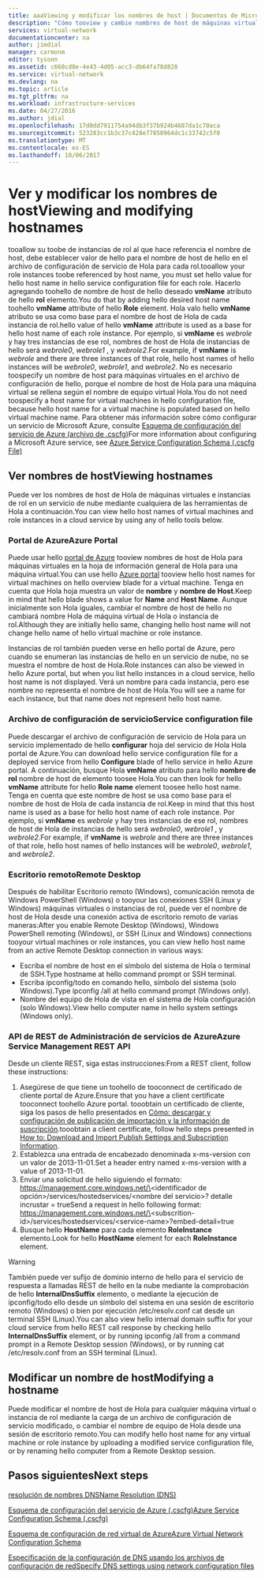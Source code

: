 ```yaml
---
title: aaaViewing y modificar los nombres de host | Documentos de Microsoft
description: "Cómo tooview y cambie nombres de host de máquinas virtuales de Azure, web y roles de trabajo para la resolución de nombres"
services: virtual-network
documentationcenter: na
author: jimdial
manager: carmonm
editor: tysonn
ms.assetid: c668cd8e-4e43-4d05-acc3-db64fa78d828
ms.service: virtual-network
ms.devlang: na
ms.topic: article
ms.tgt_pltfrm: na
ms.workload: infrastructure-services
ms.date: 04/27/2016
ms.author: jdial
ms.openlocfilehash: 17d0dd7911754a94db3f37b924b4687da1c70aca
ms.sourcegitcommit: 523283cc1b3c37c428e77850964dc1c33742c5f0
ms.translationtype: MT
ms.contentlocale: es-ES
ms.lasthandoff: 10/06/2017
---
```

# <a name="viewing-and-modifying-hostnames"></a><span data-ttu-id="343a6-103">Ver y modificar los nombres de host</span><span class="sxs-lookup"><span data-stu-id="343a6-103">Viewing and modifying hostnames</span></span>
<span data-ttu-id="343a6-104">tooallow su toobe de instancias de rol al que hace referencia el nombre de host, debe establecer valor de hello para el nombre de host de hello en el archivo de configuración de servicio de Hola para cada rol.</span><span class="sxs-lookup"><span data-stu-id="343a6-104">tooallow your role instances toobe referenced by host name, you must set hello value for hello host name in hello service configuration file for each role.</span></span> <span data-ttu-id="343a6-105">Hacerlo agregando toohello de nombre de host de hello deseado **vmName** atributo de hello **rol** elemento.</span><span class="sxs-lookup"><span data-stu-id="343a6-105">You do that by adding hello desired host name toohello **vmName** attribute of hello **Role** element.</span></span> <span data-ttu-id="343a6-106">Hola valo hello **vmName** atributo se usa como base para el nombre de host de Hola de cada instancia de rol.</span><span class="sxs-lookup"><span data-stu-id="343a6-106">hello value of hello **vmName** attribute is used as a base for hello host name of each role instance.</span></span> <span data-ttu-id="343a6-107">Por ejemplo, si **vmName** es *webrole* y hay tres instancias de ese rol, nombres de host de Hola de instancias de hello será *webrole0*, *webrole1* , y *webrole2*.</span><span class="sxs-lookup"><span data-stu-id="343a6-107">For example, if **vmName** is *webrole* and there are three instances of that role, hello host names of hello instances will be *webrole0*, *webrole1*, and *webrole2*.</span></span> <span data-ttu-id="343a6-108">No es necesario toospecify un nombre de host para máquinas virtuales en el archivo de configuración de hello, porque el nombre de host de Hola para una máquina virtual se rellena según el nombre de equipo virtual Hola.</span><span class="sxs-lookup"><span data-stu-id="343a6-108">You do not need toospecify a host name for virtual machines in hello configuration file, because hello host name for a virtual machine is populated based on hello virtual machine name.</span></span> <span data-ttu-id="343a6-109">Para obtener más información sobre cómo configurar un servicio de Microsoft Azure, consulte [Esquema de configuración del servicio de Azure (archivo de .cscfg)](https://msdn.microsoft.com/library/azure/ee758710.aspx)</span><span class="sxs-lookup"><span data-stu-id="343a6-109">For more information about configuring a Microsoft Azure service, see [Azure Service Configuration Schema (.cscfg File)](https://msdn.microsoft.com/library/azure/ee758710.aspx)</span></span>

## <a name="viewing-hostnames"></a><span data-ttu-id="343a6-110">Ver nombres de host</span><span class="sxs-lookup"><span data-stu-id="343a6-110">Viewing hostnames</span></span>
<span data-ttu-id="343a6-111">Puede ver los nombres de host de Hola de máquinas virtuales e instancias de rol en un servicio de nube mediante cualquiera de las herramientas de Hola a continuación.</span><span class="sxs-lookup"><span data-stu-id="343a6-111">You can view hello host names of virtual machines and role instances in a cloud service by using any of hello tools below.</span></span>

### <a name="azure-portal"></a><span data-ttu-id="343a6-112">Portal de Azure</span><span class="sxs-lookup"><span data-stu-id="343a6-112">Azure Portal</span></span>
<span data-ttu-id="343a6-113">Puede usar hello [portal de Azure](http://portal.azure.com) tooview nombres de host de Hola para máquinas virtuales en la hoja de información general de Hola para una máquina virtual.</span><span class="sxs-lookup"><span data-stu-id="343a6-113">You can use hello [Azure portal](http://portal.azure.com) tooview hello host names for virtual machines on hello overview blade for a virtual machine.</span></span> <span data-ttu-id="343a6-114">Tenga en cuenta que Hola hoja muestra un valor de **nombre** y **nombre de Host**.</span><span class="sxs-lookup"><span data-stu-id="343a6-114">Keep in mind that hello blade shows a value for **Name** and **Host Name**.</span></span> <span data-ttu-id="343a6-115">Aunque inicialmente son Hola iguales, cambiar el nombre de host de hello no cambiará nombre Hola de máquina virtual de Hola o instancia de rol.</span><span class="sxs-lookup"><span data-stu-id="343a6-115">Although they are initially hello same, changing hello host name will not change hello name of hello virtual machine or role instance.</span></span>

<span data-ttu-id="343a6-116">Instancias de rol también pueden verse en hello portal de Azure, pero cuando se enumeran las instancias de hello en un servicio de nube, no se muestra el nombre de host de Hola.</span><span class="sxs-lookup"><span data-stu-id="343a6-116">Role instances can also be viewed in hello Azure portal, but when you list hello instances in a cloud service, hello host name is not displayed.</span></span> <span data-ttu-id="343a6-117">Verá un nombre para cada instancia, pero ese nombre no representa el nombre de host de Hola.</span><span class="sxs-lookup"><span data-stu-id="343a6-117">You will see a name for each instance, but that name does not represent hello host name.</span></span>

### <a name="service-configuration-file"></a><span data-ttu-id="343a6-118">Archivo de configuración de servicio</span><span class="sxs-lookup"><span data-stu-id="343a6-118">Service configuration file</span></span>
<span data-ttu-id="343a6-119">Puede descargar el archivo de configuración de servicio de Hola para un servicio implementado de hello **configurar** hoja del servicio de Hola Hola portal de Azure.</span><span class="sxs-lookup"><span data-stu-id="343a6-119">You can download hello service configuration file for a deployed service from hello **Configure** blade of hello service in hello Azure portal.</span></span> <span data-ttu-id="343a6-120">A continuación, busque Hola **vmName** atributo para hello **nombre de rol** nombre de host de elemento toosee Hola.</span><span class="sxs-lookup"><span data-stu-id="343a6-120">You can then look for hello **vmName** attribute for hello **Role name** element toosee hello host name.</span></span> <span data-ttu-id="343a6-121">Tenga en cuenta que este nombre de host se usa como base para el nombre de host de Hola de cada instancia de rol.</span><span class="sxs-lookup"><span data-stu-id="343a6-121">Keep in mind that this host name is used as a base for hello host name of each role instance.</span></span> <span data-ttu-id="343a6-122">Por ejemplo, si **vmName** es *webrole* y hay tres instancias de ese rol, nombres de host de Hola de instancias de hello será *webrole0*, *webrole1* , y *webrole2*.</span><span class="sxs-lookup"><span data-stu-id="343a6-122">For example, if **vmName** is *webrole* and there are three instances of that role, hello host names of hello instances will be *webrole0*, *webrole1*, and *webrole2*.</span></span>

### <a name="remote-desktop"></a><span data-ttu-id="343a6-123">Escritorio remoto</span><span class="sxs-lookup"><span data-stu-id="343a6-123">Remote Desktop</span></span>
<span data-ttu-id="343a6-124">Después de habilitar Escritorio remoto (Windows), comunicación remota de Windows PowerShell (Windows) o tooyour las conexiones SSH (Linux y Windows) máquinas virtuales o instancias de rol, puede ver el nombre de host de Hola desde una conexión activa de escritorio remoto de varias maneras:</span><span class="sxs-lookup"><span data-stu-id="343a6-124">After you enable Remote Desktop (Windows), Windows PowerShell remoting (Windows), or SSH (Linux and Windows) connections tooyour virtual machines or role instances, you can view hello host name from an active Remote Desktop connection in various ways:</span></span>

* <span data-ttu-id="343a6-125">Escriba el nombre de host en el símbolo del sistema de Hola o terminal de SSH.</span><span class="sxs-lookup"><span data-stu-id="343a6-125">Type hostname at hello command prompt or SSH terminal.</span></span>
* <span data-ttu-id="343a6-126">Escriba ipconfig/todo en comando hello, símbolo del sistema (solo Windows).</span><span class="sxs-lookup"><span data-stu-id="343a6-126">Type ipconfig /all at hello command prompt (Windows only).</span></span>
* <span data-ttu-id="343a6-127">Nombre del equipo de Hola de vista en el sistema de Hola configuración (solo Windows).</span><span class="sxs-lookup"><span data-stu-id="343a6-127">View hello computer name in hello system settings (Windows only).</span></span>

### <a name="azure-service-management-rest-api"></a><span data-ttu-id="343a6-128">API de REST de Administración de servicios de Azure</span><span class="sxs-lookup"><span data-stu-id="343a6-128">Azure Service Management REST API</span></span>
<span data-ttu-id="343a6-129">Desde un cliente REST, siga estas instrucciones:</span><span class="sxs-lookup"><span data-stu-id="343a6-129">From a REST client, follow these instructions:</span></span>

1. <span data-ttu-id="343a6-130">Asegúrese de que tiene un toohello de tooconnect de certificado de cliente portal de Azure.</span><span class="sxs-lookup"><span data-stu-id="343a6-130">Ensure that you have a client certificate tooconnect toohello Azure portal.</span></span> <span data-ttu-id="343a6-131">tooobtain un certificado de cliente, siga los pasos de hello presentados en [Cómo: descargar y configuración de publicación de importación y la información de suscripción](https://msdn.microsoft.com/library/dn385850.aspx).</span><span class="sxs-lookup"><span data-stu-id="343a6-131">tooobtain a client certificate, follow hello steps presented in [How to: Download and Import Publish Settings and Subscription Information](https://msdn.microsoft.com/library/dn385850.aspx).</span></span> 
2. <span data-ttu-id="343a6-132">Establezca una entrada de encabezado denominada x-ms-version con un valor de 2013-11-01.</span><span class="sxs-lookup"><span data-stu-id="343a6-132">Set a header entry named x-ms-version with a value of 2013-11-01.</span></span>
3. <span data-ttu-id="343a6-133">Enviar una solicitud de hello siguiendo el formato: https://management.core.windows.net/\<identificador de opción\>/services/hostedservices/\<nombre del servicio\>? detalle incrustar = true</span><span class="sxs-lookup"><span data-stu-id="343a6-133">Send a request in hello following format: https://management.core.windows.net/\<subscrition-id\>/services/hostedservices/\<service-name\>?embed-detail=true</span></span>
4. <span data-ttu-id="343a6-134">Busque hello **HostName** para cada elemento **RoleInstance** elemento.</span><span class="sxs-lookup"><span data-stu-id="343a6-134">Look for hello **HostName** element for each **RoleInstance** element.</span></span>

> [!WARNING]
> <span data-ttu-id="343a6-135">También puede ver sufijo de dominio interno de hello para el servicio de respuesta a llamadas REST de hello en la nube mediante la comprobación de hello **InternalDnsSuffix** elemento, o mediante la ejecución de ipconfig/todo ello desde un símbolo del sistema en una sesión de escritorio remoto (Windows) o bien por ejecución /etc/resolv.conf cat desde un terminal SSH (Linux).</span><span class="sxs-lookup"><span data-stu-id="343a6-135">You can also view hello internal domain suffix for your cloud service from hello REST call response by checking hello **InternalDnsSuffix** element, or by running ipconfig /all from a command prompt in a Remote Desktop session (Windows), or by running cat /etc/resolv.conf from an SSH terminal (Linux).</span></span>
> 
> 

## <a name="modifying-a-hostname"></a><span data-ttu-id="343a6-136">Modificar un nombre de host</span><span class="sxs-lookup"><span data-stu-id="343a6-136">Modifying a hostname</span></span>
<span data-ttu-id="343a6-137">Puede modificar el nombre de host de Hola para cualquier máquina virtual o instancia de rol mediante la carga de un archivo de configuración de servicio modificado, o cambiar el nombre de equipo de Hola desde una sesión de escritorio remoto.</span><span class="sxs-lookup"><span data-stu-id="343a6-137">You can modify hello host name for any virtual machine or role instance by uploading a modified service configuration file, or by renaming hello computer from a Remote Desktop session.</span></span>

## <a name="next-steps"></a><span data-ttu-id="343a6-138">Pasos siguientes</span><span class="sxs-lookup"><span data-stu-id="343a6-138">Next steps</span></span>
[<span data-ttu-id="343a6-139">resolución de nombres DNS</span><span class="sxs-lookup"><span data-stu-id="343a6-139">Name Resolution (DNS)</span></span>](virtual-networks-name-resolution-for-vms-and-role-instances.md)

[<span data-ttu-id="343a6-140">Esquema de configuración del servicio de Azure (.cscfg)</span><span class="sxs-lookup"><span data-stu-id="343a6-140">Azure Service Configuration Schema (.cscfg)</span></span>](https://msdn.microsoft.com/library/windowsazure/ee758710.aspx)

[<span data-ttu-id="343a6-141">Esquema de configuración de red virtual de Azure</span><span class="sxs-lookup"><span data-stu-id="343a6-141">Azure Virtual Network Configuration Schema</span></span>](http://go.microsoft.com/fwlink/?LinkId=248093)

[<span data-ttu-id="343a6-142">Especificación de la configuración de DNS usando los archivos de configuración de red</span><span class="sxs-lookup"><span data-stu-id="343a6-142">Specify DNS settings using network configuration files</span></span>](virtual-networks-specifying-a-dns-settings-in-a-virtual-network-configuration-file.md)

